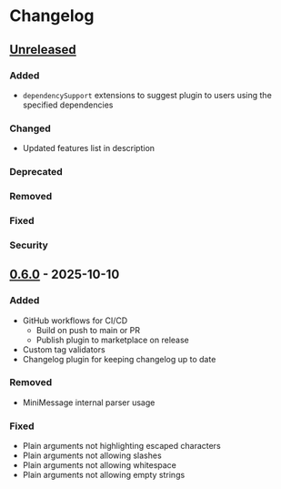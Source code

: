 # Changelog

## [Unreleased]

### Added
- `dependencySupport` extensions to suggest plugin to users using the specified dependencies

### Changed
- Updated features list in description

### Deprecated

### Removed

### Fixed

### Security

## [0.6.0] - 2025-10-10

### Added

- GitHub workflows for CI/CD
  - Build on push to main or PR
  - Publish plugin to marketplace on release
- Custom tag validators
- Changelog plugin for keeping changelog up to date

### Removed

- MiniMessage internal parser usage

### Fixed

- Plain arguments not highlighting escaped characters
- Plain arguments not allowing slashes
- Plain arguments not allowing whitespace
- Plain arguments not allowing empty strings

[Unreleased]: https://github.com/Privatech38/intellij-minimessage/compare/v0.6.0...HEAD
[0.6.0]: https://github.com/Privatech38/intellij-minimessage/commits/v0.6.0
